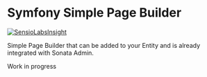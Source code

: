 Symfony Simple Page Builder
============
[![SensioLabsInsight](https://insight.sensiolabs.com/projects/10e79742-f2ba-4c19-bbc9-aaac05c0acb1/mini.png)](https://insight.sensiolabs.com/projects/10e79742-f2ba-4c19-bbc9-aaac05c0acb1)

Simple Page Builder that can be added to your Entity and is already integrated with Sonata Admin.

Work in progress
